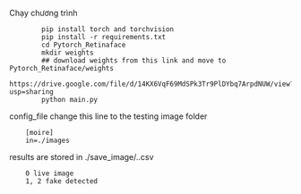 Chạy chương trình 
``` 
        pip install torch and torchvision
        pip install -r requirements.txt
        cd Pytorch_Retinaface
        mkdir weights
        ## download weights from this link and move to Pytorch_Retinaface/weights
        https://drive.google.com/file/d/14KX6VqF69MdSPk3Tr9PlDYbq7ArpdNUW/view?usp=sharing
        python main.py
```
        
config_file 
change this line to the testing image folder
```
    [moire]
    in=./images 
```
results are stored in ./save_image/..csv
```
    0 live image
    1, 2 fake detected
```
